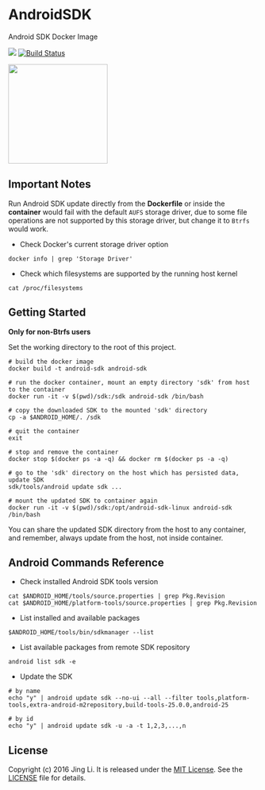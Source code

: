# AndroidSDK

Android SDK Docker Image

[![](https://img.shields.io/badge/Docker%20Hub-info-blue.svg)](https://hub.docker.com/r/thyrlian/android-sdk/)
[![Build Status](https://travis-ci.org/thyrlian/AndroidSDK.svg?branch=master)](https://travis-ci.org/thyrlian/AndroidSDK)

<img src="https://github.com/thyrlian/AndroidSDK/blob/master/logo.png?raw=true" width="200">

## Important Notes

Run Android SDK update directly from the **Dockerfile** or inside the **container** would fail with the default `AUFS` storage driver, due to some file operations are not supported by this storage driver, but change it to `Btrfs` would work.

* Check Docker's current storage driver option
```console
docker info | grep 'Storage Driver'
```

* Check which filesystems are supported by the running host kernel
```console
cat /proc/filesystems
```

## Getting Started

**Only for non-Btrfs users**

Set the working directory to the root of this project.

```console
# build the docker image
docker build -t android-sdk android-sdk

# run the docker container, mount an empty directory 'sdk' from host to the container
docker run -it -v $(pwd)/sdk:/sdk android-sdk /bin/bash

# copy the downloaded SDK to the mounted 'sdk' directory
cp -a $ANDROID_HOME/. /sdk

# quit the container
exit

# stop and remove the container
docker stop $(docker ps -a -q) && docker rm $(docker ps -a -q)

# go to the 'sdk' directory on the host which has persisted data, update SDK
sdk/tools/android update sdk ...

# mount the updated SDK to container again
docker run -it -v $(pwd)/sdk:/opt/android-sdk-linux android-sdk /bin/bash
```
You can share the updated SDK directory from the host to any container, and remember, always update from the host, not inside container.

## Android Commands Reference

* Check installed Android SDK tools version
```console
cat $ANDROID_HOME/tools/source.properties | grep Pkg.Revision
cat $ANDROID_HOME/platform-tools/source.properties | grep Pkg.Revision
```

* List installed and available packages
```console
$ANDROID_HOME/tools/bin/sdkmanager --list
```

* List available packages from remote SDK repository
```console
android list sdk -e
```

* Update the SDK
```console
# by name
echo "y" | android update sdk --no-ui --all --filter tools,platform-tools,extra-android-m2repository,build-tools-25.0.0,android-25

# by id
echo "y" | android update sdk -u -a -t 1,2,3,...,n
```

## License

Copyright (c) 2016 Jing Li. It is released under the [MIT License](http://opensource.org/licenses/MIT). See the [LICENSE](https://github.com/thyrlian/AndroidSDK/blob/master/LICENSE) file for details.
